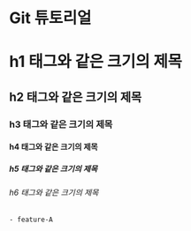 # Git 튜토리얼
# h1 태그와 같은 크기의 제목
## h2 태그와 같은 크기의 제목
### h3 태그와 같은 크기의 제목
#### h4 태그와 같은 크기의 제목
##### h5 태그와 같은 크기의 제목
###### h6 태그와 같은 크기의 제목

    - feature-A
